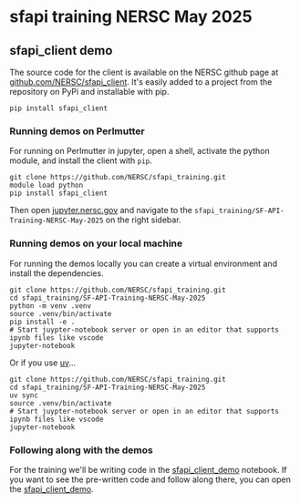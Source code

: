 # sfapi training NERSC May 2025

## sfapi_client demo

The source code for the client is available on the NERSC github page at [github.com/NERSC/sfapi_client](https://github.com/NERSC/sfapi_client).
It's easily added to a project from the repository on PyPi and installable with pip.

```shell
pip install sfapi_client
```

### Running demos on Perlmutter

For running on Perlmutter in jupyter, open a shell, activate the python module, and install the client with `pip`.

```shell
git clone https://github.com/NERSC/sfapi_training.git
module load python
pip install sfapi_client
```

Then open [jupyter.nersc.gov](jupyter.nersc.gov) and navigate to the `sfapi_training/SF-API-Training-NERSC-May-2025` on the right sidebar.

### Running demos on your local machine

For running the demos locally you can create a virtual environment and install the dependencies.

```shell
git clone https://github.com/NERSC/sfapi_training.git
cd sfapi_training/SF-API-Training-NERSC-May-2025
python -m venv .venv
source .venv/bin/activate
pip install -e .
# Start juypter-notebook server or open in an editor that supports ipynb files like vscode
jupyter-notebook
```

Or if you use [uv](https://docs.astral.sh/uv)...

```shell
git clone https://github.com/NERSC/sfapi_training.git
cd sfapi_training/SF-API-Training-NERSC-May-2025
uv sync
source .venv/bin/activate
# Start juypter-notebook server or open in an editor that supports ipynb files like vscode
jupyter-notebook
```

### Following along with the demos

For the training we'll be writing code in the [sfapi_client_demo](sfapi_client_demo.ipynb) notebook.
If you want to see the pre-written code and follow along there, you can open the [sfapi_client_demo](sfapi_client_demo_completed.ipynb).
